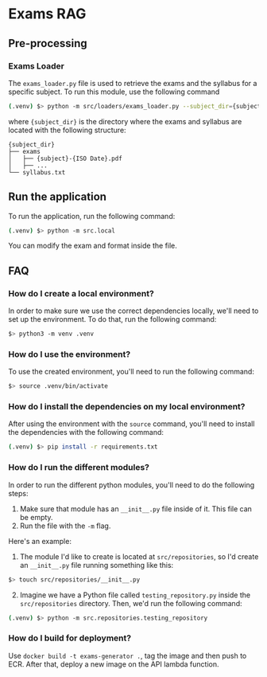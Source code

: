 # Exams RAG

## Pre-processing

### Exams Loader

The `exams_loader.py` file is used to retrieve the exams and the syllabus for a specific subject.
To run this module, use the following command

```sh
(.venv) $> python -m src/loaders/exams_loader.py --subject_dir={subject_dir}
```

where `{subject_dir}` is the directory where the exams and syllabus are located with the following structure:

```
{subject_dir}
├── exams
│   ├── {subject}-{ISO Date}.pdf
│   ├── ...
└── syllabus.txt
```

## Run the application

To run the application, run the following command:

```sh
(.venv) $> python -m src.local
```

You can modify the exam and format inside the file.

## FAQ

### How do I create a local environment?

In order to make sure we use the correct dependencies locally, we'll need to set up the environment.
To do that, run the following command:

```sh
$> python3 -m venv .venv
```

### How do I use the environment?

To use the created environment, you'll need to run the following command:

```sh
$> source .venv/bin/activate
```

### How do I install the dependencies on my local environment?

After using the environment with the `source` command, you'll need to install the dependencies with the following command:

```sh
(.venv) $> pip install -r requirements.txt
```

### How do I run the different modules?

In order to run the different python modules, you'll need to do the following steps:

1. Make sure that module has an `__init__.py` file inside of it. This file can be empty.
2. Run the file with the `-m` flag.

Here's an example:

1. The module I'd like to create is located at `src/repositories`, so I'd create an `__init__.py` file running something like this:

```sh
$> touch src/repositories/__init__.py
```

2. Imagine we have a Python file called `testing_repository.py` inside the `src/repositories` directory. Then, we'd run the following command:

```sh
(.venv) $> python -m src.repositories.testing_repository
```

### How do I build for deployment?

Use `docker build -t exams-generator .`, tag the image and then push to ECR. After that, deploy a new image on the API lambda function.

